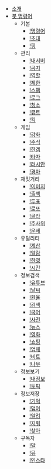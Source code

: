 - [소개](README.md)
- [봇 명령어](command.md)
  - 기본
    - [!명령어](basic.md#명령어)
    - [!초대](basic.md#초대)
    - [!핑](basic.md#핑)
  - 관리
    - [!내서버](server.md#내서버)
    - [!공지](server.md#공지)
    - [!역할](server.md#역할)
    - [!제한](server.md#제한)
    - [!스팸](server.md#스팸)
    - [!로그](server.md#로그)
    - [!청소](server.md#청소)
    - [!뮤트](server.md#뮤트)
    - [!킥](server.md#킥)
  - 게임
    - [!강화](game.md#강화)
    - [!주식](game.md#주식)
    - [!한겜](game.md#한겜)
    - [!타자](game.md#타자)
    - [!러시안](game.md#러시안)
    - [!경마](game.md#경마)
  - 재밋거리
    - [!이미지](fun.md#이미지)
    - [!출첵](fun.md#출첵)
    - [!투표](fun.md#투표)
    - [!로또](fun.md#로또)
    - [!골라](fun.md#골라)
    - [!주사위](fun.md#주사위)
    - [!운세](fun.md#운세)
  - 유틸리티
    - [!계산](util.md#계산)
    - [!알람](util.md#알람)
    - [!한영](util.md#한영)
    - [!시간](util.md#시간)
  - 정보검색
    - [!유튜브](search.md#유튜브)
    - [!날씨](search.md#날씨)
    - [!환율](search.md#환율)
    - [!검색](search.md#검색)
    - [!국어](search.md#국어)
    - [!사전](search.md#사전)
    - [!뉴스](search.md#뉴스)
    - [!영화](search.md#영화)
    - [!쇼핑](search.md#쇼핑)
    - [!업체](search.md#업체)
    - [!비트](search.md#비트)
    - [!나무](search.md#나무)
  - 정보보기
    - [!내정보](info.md#내정보)
    - [!토픽](info.md#토픽)
  - 정보저장
    - [!기억](memory.md#기억)
    - [!덮어](memory.md#덮어)
    - [!알려](memory.md#알려)
    - [!지워](memory.md#지워)
    - [!찾아](memory.md#찾아)
  - 구독자
    - [!말](subscribe.md#말)
    - [!뮤](subscribe.md#뮤)
    - [!인스타](subscribe.md#인스타)
